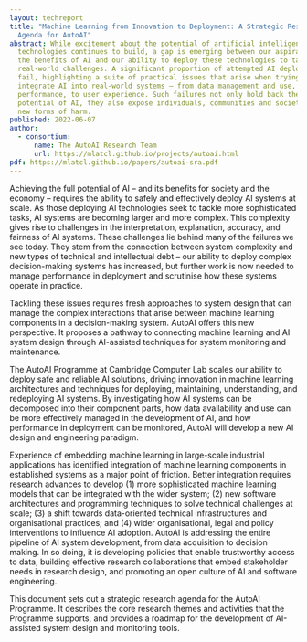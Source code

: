 ```yaml
---
layout: techreport
title: "Machine Learning from Innovation to Deployment: A Strategic Research
  Agenda for AutoAI"
abstract: While excitement about the potential of artificial intelligence (AI)
  technologies continues to build, a gap is emerging between our aspirations for
  the benefits of AI and our ability to deploy these technologies to tackle
  real-world challenges. A significant proportion of attempted AI deployments
  fail, highlighting a suite of practical issues that arise when trying to
  integrate AI into real-world systems – from data management and use, to model
  performance, to user experience. Such failures not only hold back the economic
  potential of AI, they also expose individuals, communities and societies to
  new forms of harm.
published: 2022-06-07
author:
  - consortium:
      name: The AutoAI Research Team
      url: https://mlatcl.github.io/projects/autoai.html
pdf: https://mlatcl.github.io/papers/autoai-sra.pdf
---
```

Achieving the full potential of AI – and its benefits for society and the economy – requires the ability to safely and effectively deploy AI systems at scale. As those deploying AI technologies seek to tackle more sophisticated tasks, AI systems are becoming larger and more complex. This complexity gives rise to challenges in the interpretation, explanation, accuracy, and fairness of AI systems. These challenges lie behind many of the failures we see today. They stem from the connection between system complexity and new types of technical and intellectual debt – our ability to deploy complex decision-making systems has increased, but further work is now needed to manage performance in deployment and scrutinise how these systems operate in practice.

Tackling these issues requires fresh approaches to system design that can manage the complex interactions that arise between machine learning components in a decision-making system. AutoAI offers this new perspective. It proposes a pathway to connecting machine learning and AI system design through AI-assisted techniques for system monitoring and maintenance.

The AutoAI Programme at Cambridge Computer Lab scales our ability to deploy safe and reliable AI solutions, driving innovation in machine learning architectures and techniques for deploying, maintaining, understanding, and redeploying AI systems. By investigating how AI systems can be decomposed into their component parts, how data availability and use can be more effectively managed in the development of AI, and how performance in deployment can be monitored, AutoAI will develop a new AI design and engineering paradigm.

Experience of embedding machine learning in large-scale industrial applications has identified integration of machine learning components in established systems as a major point of friction. Better integration requires research advances to develop (1) more sophisticated machine learning models that can be integrated with the wider system; (2) new software architectures and programming techniques to solve technical challenges at scale; (3) a shift towards data-oriented technical infrastructures and organisational practices; and (4) wider organisational, legal and policy interventions to influence AI adoption. AutoAI is addressing the entire pipeline of AI system development, from data acquisition to decision making. In so doing, it is developing policies that enable trustworthy access to data, building effective research collaborations that embed stakeholder needs in research design, and promoting an open culture of AI and software engineering.

This document sets out a strategic research agenda for the AutoAI Programme. It describes the core research themes and activities that the Programme supports, and provides a roadmap for the development of AI-assisted system design and monitoring tools.